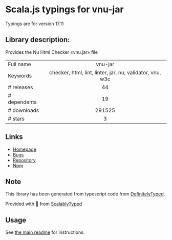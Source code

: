 
# Scala.js typings for vnu-jar

Typings are for version 17.11

## Library description:
Provides the Nu Html Checker «vnu.jar» file

|                    |                 |
| ------------------ | :-------------: |
| Full name          | vnu-jar |
| Keywords           | checker, html, lint, linter, jar, nu, validator, vnu, w3c |
| # releases         | 44 |
| # dependents       | 19 |
| # downloads        | 291525 |
| # stars            | 3 |

## Links
- [Homepage](https://github.com/validator/validator#readme)
- [Bugs](https://github.com/validator/validator/issues)
- [Repository](https://github.com/validator/validator)
- [Npm](https://www.npmjs.com/package/vnu-jar)
    


## Note
This library has been generated from typescript code from [DefinitelyTyped](https://definitelytyped.org).

Provided with :purple_heart: from [ScalablyTyped](https://github.com/oyvindberg/ScalablyTyped)

## Usage
See [the main readme](../../readme.md) for instructions.


